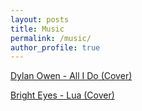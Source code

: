 ```yaml
---
layout: posts
title: Music
permalink: /music/
author_profile: true
---
```


[Dylan Owen - All I Do (Cover)](/music/allido)  

[Bright Eyes - Lua (Cover)](/music/lua)
